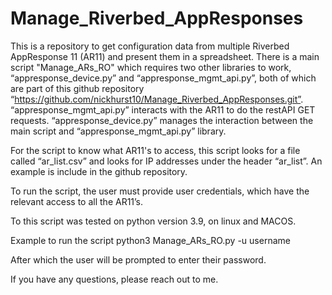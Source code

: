 # Manage_Riverbed_AppResponses

This is a repository to get configuration data from multiple Riverbed AppResponse 11 (AR11) and present them in a spreadsheet. 
There is a main script "Manage_ARs_RO" which requires two other libraries to work, “appresponse_device.py” and “appresponse_mgmt_api.py”, both of which are part of this github repository “https://github.com/nickhurst10/Manage_Riverbed_AppResponses.git”.
“appresponse_mgmt_api.py” interacts with the AR11 to do the restAPI GET requests.
“appresponse_device.py” manages the interaction between the main script and “appresponse_mgmt_api.py” library.

For the script to know what AR11's to access, this script looks for a file called “ar_list.csv” and looks for IP addresses under the header “ar_list”. An example is include in the github repository.

To run the script, the user must provide user credentials, which have the relevant access to all the AR11’s.

To this script was tested on python version 3.9, on linux and MACOS.

Example to run the script
	python3 Manage_ARs_RO.py -u username

After which the user will be prompted to enter their password.

If you have any questions, please reach out to me.
